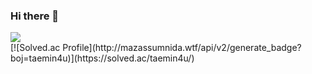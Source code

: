 ### Hi there 👋

<!--
**taemin4u/taemin4u** is a ✨ _special_ ✨ repository because its `README.md` (this file) appears on your GitHub profile.

Here are some ideas to get you started:

- 🔭 I’m currently working on ...
- 🌱 I’m currently learning ...
- 👯 I’m looking to collaborate on ...
- 🤔 I’m looking for help with ...
- 💬 Ask me about ...
- 📫 How to reach me: ...
- 😄 Pronouns: ...
- ⚡ Fun fact: ...
-->

<img src="https://img.shields.io/badge/Next.JS-#000000?style=for-the-badge&logo=NextJS&logoColor=black">

<br>
[![Solved.ac Profile](http://mazassumnida.wtf/api/v2/generate_badge?boj=taemin4u)](https://solved.ac/taemin4u/)

